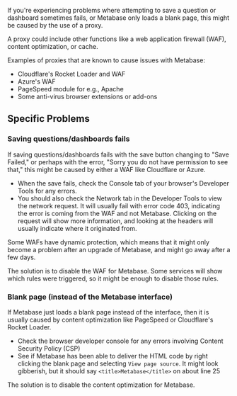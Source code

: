 If you're experiencing problems where attempting to save a question or dashboard sometimes fails, or Metabase only loads a blank page, this might be caused by the use of a proxy.

A proxy could include other functions like a web application firewall (WAF), content optimization, or cache.

Examples of proxies that are known to cause issues with Metabase:

- Cloudflare's Rocket Loader and WAF
- Azure's WAF
- PageSpeed module for e.g., Apache
- Some anti-virus browser extensions or add-ons

## Specific Problems

### Saving questions/dashboards fails

If saving questions/dashboards fails with the save button changing to "Save Failed," or perhaps with the error, "Sorry you do not have permission to see that," this might be caused by either a WAF like Cloudflare or Azure.

- When the save fails, check the Console tab of your browser's Developer Tools for any errors.
- You should also check the Network tab in the Developer Tools to view the network request. It will usually fail with error code 403, indicating the error is coming from the WAF and not Metabase.
  Clicking on the request will show more information, and looking at the headers will usually indicate where it originated from.

Some WAFs have dynamic protection, which means that it might only become a problem after an upgrade of Metabase, and might go away after a few days.

The solution is to disable the WAF for Metabase. Some services will show which rules were triggered, so it might be enough to disable those rules.

### Blank page (instead of the Metabase interface)

If Metabase just loads a blank page instead of the interface, then it is usually caused by content optimization like PageSpeed or Cloudflare's Rocket Loader.

- Check the browser developer console for any errors involving Content Security Policy (CSP)
- See if Metabase has been able to deliver the HTML code by right clicking the blank page and selecting `View page source`. It might look gibberish, but it should say `<title>Metabase</title>` on about line 25

The solution is to disable the content optimization for Metabase.
